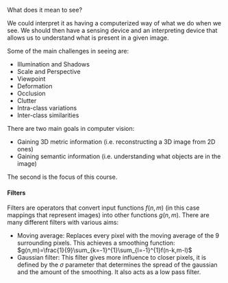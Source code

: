 
What does it mean to see? 

We could interpret it as having a computerized way of what we do when we see. We should then have a sensing device and an interpreting device that allows us to understand what is present in a given image.

Some of the main challenges in seeing are:

- Illumination and Shadows
- Scale and Perspective
- Viewpoint
- Deformation
- Occlusion
- Clutter
- Intra-class variations
- Inter-class similarities

There are two main goals in computer vision:

- Gaining 3D metric information (i.e. reconstructing a 3D image from 2D ones)
- Gaining semantic information (i.e. understanding what objects are in the image)

The second is the focus of this course.

#### Filters
Filters are operators that convert input functions $f(n,m)$ (in this case mappings that represent images) into other functions $g(n,m)$. There are many different filters with various aims:

- Moving average: Replaces every pixel with the moving average of the 9 surrounding pixels. This achieves a smoothing function:
	$g(n,m)=\frac{1}{9}\sum_{k=-1}^{1}\sum_{l=-1}^{1}f(n-k,m-l)$
- Gaussian filter: This filter gives more influence to closer pixels, it is defined by the $\sigma$ parameter that determines the spread of the gaussian and the amount of the smoothing. It also acts as a low pass filter.